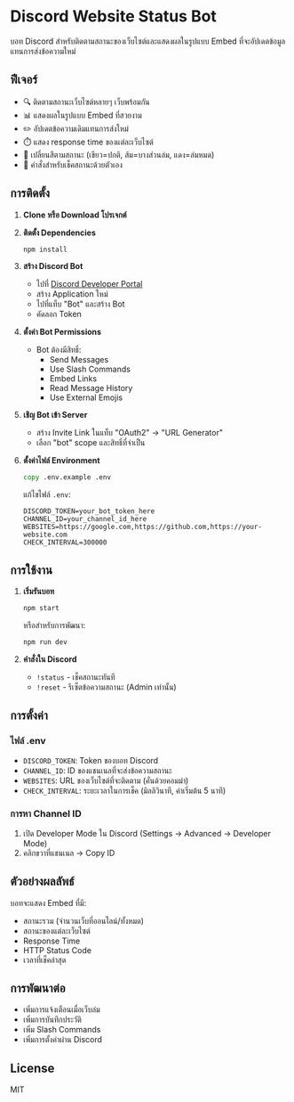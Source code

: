# Discord Website Status Bot

บอท Discord สำหรับติดตามสถานะของเว็บไซต์และแสดงผลในรูปแบบ Embed ที่จะอัปเดตข้อมูลแทนการส่งข้อความใหม่

## ฟีเจอร์

- 🔍 ติดตามสถานะเว็บไซต์หลายๆ เว็บพร้อมกัน
- 📊 แสดงผลในรูปแบบ Embed ที่สวยงาม
- ✏️ อัปเดตข้อความเดิมแทนการส่งใหม่
- ⏱️ แสดง response time ของแต่ละเว็บไซต์
- 🎨 เปลี่ยนสีตามสถานะ (เขียว=ปกติ, ส้ม=บางส่วนล่ม, แดง=ล่มหมด)
- 🤖 คำสั่งสำหรับเช็คสถานะด้วยตัวเอง

## การติดตั้ง

1. **Clone หรือ Download โปรเจกต์**

2. **ติดตั้ง Dependencies**
   ```cmd
   npm install
   ```

3. **สร้าง Discord Bot**
   - ไปที่ [Discord Developer Portal](https://discord.com/developers/applications)
   - สร้าง Application ใหม่
   - ไปที่แท็บ "Bot" และสร้าง Bot
   - คัดลอก Token

4. **ตั้งค่า Bot Permissions**
   - Bot ต้องมีสิทธิ์:
     - Send Messages
     - Use Slash Commands
     - Embed Links
     - Read Message History
     - Use External Emojis

5. **เชิญ Bot เข้า Server**
   - สร้าง Invite Link ในแท็บ "OAuth2" -> "URL Generator"
   - เลือก "bot" scope และสิทธิ์ที่จำเป็น

6. **ตั้งค่าไฟล์ Environment**
   ```cmd
   copy .env.example .env
   ```
   
   แก้ไขไฟล์ `.env`:
   ```
   DISCORD_TOKEN=your_bot_token_here
   CHANNEL_ID=your_channel_id_here
   WEBSITES=https://google.com,https://github.com,https://your-website.com
   CHECK_INTERVAL=300000
   ```

## การใช้งาน

1. **เริ่มรันบอท**
   ```cmd
   npm start
   ```
   
   หรือสำหรับการพัฒนา:
   ```cmd
   npm run dev
   ```

2. **คำสั่งใน Discord**
   - `!status` - เช็คสถานะทันที
   - `!reset` - รีเซ็ตข้อความสถานะ (Admin เท่านั้น)

## การตั้งค่า

### ไฟล์ .env

- `DISCORD_TOKEN`: Token ของบอท Discord
- `CHANNEL_ID`: ID ของแชนเนลที่จะส่งข้อความสถานะ
- `WEBSITES`: URL ของเว็บไซต์ที่จะติดตาม (คั่นด้วยคอมม่า)
- `CHECK_INTERVAL`: ระยะเวลาในการเช็ค (มิลลิวินาที, ค่าเริ่มต้น 5 นาที)

### การหา Channel ID

1. เปิด Developer Mode ใน Discord (Settings -> Advanced -> Developer Mode)
2. คลิกขวาที่แชนเนล -> Copy ID

## ตัวอย่างผลลัพธ์

บอทจะแสดง Embed ที่มี:
- สถานะรวม (จำนวนเว็บที่ออนไลน์/ทั้งหมด)
- สถานะของแต่ละเว็บไซต์
- Response Time
- HTTP Status Code
- เวลาที่เช็คล่าสุด

## การพัฒนาต่อ

- เพิ่มการแจ้งเตือนเมื่อเว็บล่ม
- เพิ่มการบันทึกประวัติ
- เพิ่ม Slash Commands
- เพิ่มการตั้งค่าผ่าน Discord

## License

MIT
